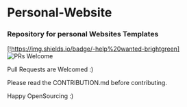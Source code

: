 # Personal-Website
### Repository for personal Websites Templates
[!https://img.shields.io/badge/-help%20wanted-brightgreen]
![PRs Welcome](https://img.shields.io/badge/PRs-Welcome-yellowgreen)

Pull Requests are Welcomed :)

Please read the CONTRIBUTION.md before contributing.

Happy OpenSourcing :)
